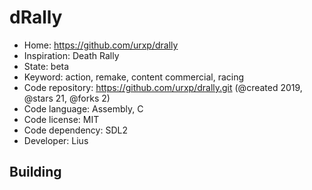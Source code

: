 # dRally

- Home: https://github.com/urxp/drally
- Inspiration: Death Rally
- State: beta
- Keyword: action, remake, content commercial, racing
- Code repository: https://github.com/urxp/drally.git (@created 2019, @stars 21, @forks 2)
- Code language: Assembly, C
- Code license: MIT
- Code dependency: SDL2
- Developer: Lius

## Building

